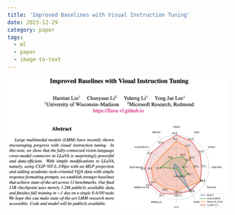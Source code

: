 ```yaml
---
title: 'Improved Baselines with Visual Instruction Tuning'
date: 2023-12-29
category: paper
tags:
  - ml
  - paper
  - image-to-text
---
```



![](/files/paper-screenshots/2310.03744-screenshot.png)

